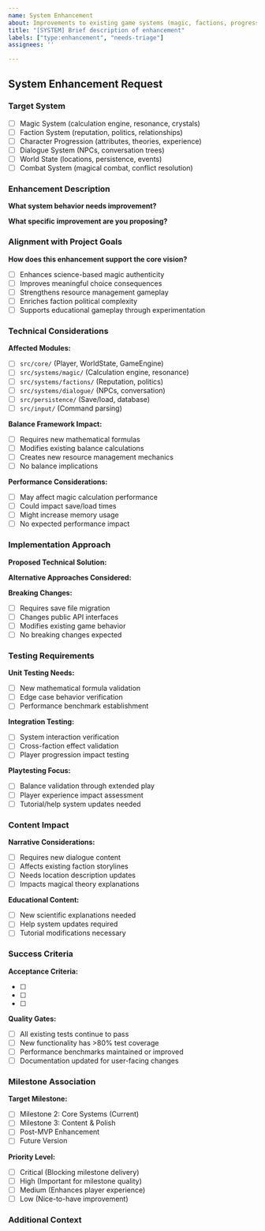 ```yaml
---
name: System Enhancement
about: Improvements to existing game systems (magic, factions, progression)
title: "[SYSTEM] Brief description of enhancement"
labels: ["type:enhancement", "needs-triage"]
assignees: ''

---
```


## System Enhancement Request

### **Target System**
- [ ] Magic System (calculation engine, resonance, crystals)
- [ ] Faction System (reputation, politics, relationships)
- [ ] Character Progression (attributes, theories, experience)
- [ ] Dialogue System (NPCs, conversation trees)
- [ ] World State (locations, persistence, events)
- [ ] Combat System (magical combat, conflict resolution)

### **Enhancement Description**
**What system behavior needs improvement?**
<!-- Describe the current system behavior that needs enhancement -->

**What specific improvement are you proposing?**
<!-- Describe the desired enhancement in detail -->

### **Alignment with Project Goals**
**How does this enhancement support the core vision?**
- [ ] Enhances science-based magic authenticity
- [ ] Improves meaningful choice consequences
- [ ] Strengthens resource management gameplay
- [ ] Enriches faction political complexity
- [ ] Supports educational gameplay through experimentation

### **Technical Considerations**

**Affected Modules:**
- [ ] `src/core/` (Player, WorldState, GameEngine)
- [ ] `src/systems/magic/` (Calculation engine, resonance)
- [ ] `src/systems/factions/` (Reputation, politics)
- [ ] `src/systems/dialogue/` (NPCs, conversation)
- [ ] `src/persistence/` (Save/load, database)
- [ ] `src/input/` (Command parsing)

**Balance Framework Impact:**
- [ ] Requires new mathematical formulas
- [ ] Modifies existing balance calculations
- [ ] Creates new resource management mechanics
- [ ] No balance implications

**Performance Considerations:**
- [ ] May affect magic calculation performance
- [ ] Could impact save/load times
- [ ] Might increase memory usage
- [ ] No expected performance impact

### **Implementation Approach**

**Proposed Technical Solution:**
<!-- Describe how this enhancement would be implemented -->

**Alternative Approaches Considered:**
<!-- List any alternative implementations you've considered -->

**Breaking Changes:**
- [ ] Requires save file migration
- [ ] Changes public API interfaces
- [ ] Modifies existing game behavior
- [ ] No breaking changes expected

### **Testing Requirements**

**Unit Testing Needs:**
- [ ] New mathematical formula validation
- [ ] Edge case behavior verification
- [ ] Performance benchmark establishment

**Integration Testing:**
- [ ] System interaction verification
- [ ] Cross-faction effect validation
- [ ] Player progression impact testing

**Playtesting Focus:**
- [ ] Balance validation through extended play
- [ ] Player experience impact assessment
- [ ] Tutorial/help system updates needed

### **Content Impact**

**Narrative Considerations:**
- [ ] Requires new dialogue content
- [ ] Affects existing faction storylines
- [ ] Needs location description updates
- [ ] Impacts magical theory explanations

**Educational Content:**
- [ ] New scientific explanations needed
- [ ] Help system updates required
- [ ] Tutorial modifications necessary

### **Success Criteria**

**Acceptance Criteria:**
<!-- List specific, measurable criteria for completion -->
- [ ]
- [ ]
- [ ]

**Quality Gates:**
- [ ] All existing tests continue to pass
- [ ] New functionality has >80% test coverage
- [ ] Performance benchmarks maintained or improved
- [ ] Documentation updated for user-facing changes

### **Milestone Association**
**Target Milestone:**
- [ ] Milestone 2: Core Systems (Current)
- [ ] Milestone 3: Content & Polish
- [ ] Post-MVP Enhancement
- [ ] Future Version

**Priority Level:**
- [ ] Critical (Blocking milestone delivery)
- [ ] High (Important for milestone quality)
- [ ] Medium (Enhances player experience)
- [ ] Low (Nice-to-have improvement)

### **Additional Context**
<!-- Any additional information, screenshots, or examples that help explain the enhancement -->
